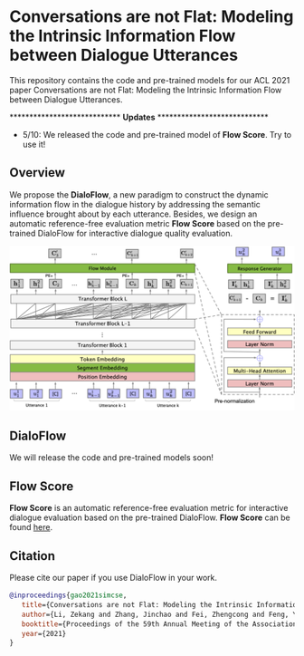 # Conversations are not Flat: Modeling the Intrinsic Information Flow between Dialogue Utterances
This repository contains the code and pre-trained models for our ACL 2021 paper Conversations are not Flat: Modeling the Intrinsic Information Flow between Dialogue Utterances.

**************************** **Updates** ****************************
* 5/10: We released the code and pre-trained model of **Flow Score**. Try to use it!




## Overview

We propose the **DialoFlow**, a new paradigm to construct the dynamic information flow in the dialogue history by addressing the semantic influence brought about by each utterance. Besides, we design an automatic reference-free evaluation metric **Flow Score** based on the pre-trained DialoFlow for interactive dialogue quality evaluation.

![Overview of DialoFlow](figure/model.png)



## DialoFlow

We will release the code and pre-trained models soon!



## Flow Score

**Flow Score** is an automatic reference-free evaluation metric for interactive dialogue evaluation based on the pre-trained DialoFlow. **Flow Score** can be found [here]().



## Citation

Please cite our paper if you use DialoFlow in your work.

```bibtex
@inproceedings{gao2021simcse,
   title={Conversations are not Flat: Modeling the Intrinsic Information Flow between Dialogue Utterances},
   author={Li, Zekang and Zhang, Jinchao and Fei, Zhengcong and Feng, Yang and Zhou, Jie},
   booktitle={Proceedings of the 59th Annual Meeting of the Association for Computational Linguistics},
   year={2021}
}
```